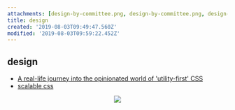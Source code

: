 ```yaml
---
attachments: [design-by-committee.png, design-by-committee.png, design-by-committee.png]
title: design
created: '2019-08-03T09:49:47.560Z'
modified: '2019-08-03T09:59:22.452Z'
---
```


## design

- [A real-life journey into the opinionated world of 'utility-first' CSS](https://www.youtube.com/watch?v=2-q4asoHUqU) 
- [scalable css](http://mrmrs.cc/writing/2016/03/24/scalable-css/)

<p align="center"><img src="@attachment/design-by-committee.png" /></p>
